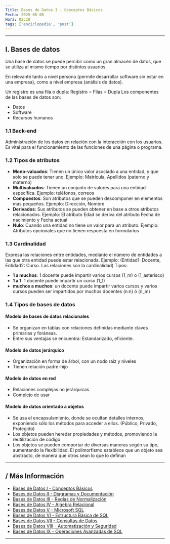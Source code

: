 ```yaml
---
Title: Bases de Datos I - Conceptos Básicos
Fecha: 2025-08-08
Hora: 02:10
tags: ['enciclopedia', 'post']
---
```


---

## I. Bases de datos

Una base de datos se puede percibir como un gran almacén de datos, que se utiliza al mismo tiempo por distintos usuarios.

En relevante tanto a nivel persona (permite desarrollar software sin estar en una empresa), como a nivel empresa (análisis de datos).

Un registro es una fila o dupla: Registro = Filas = Dupla
Los componentes de las bases de datos son:

- Datos
- Software
- Recursos humanos

### 1.1 Back-end

Administración de los datos en relación con la interacción con los usuarios. Es vital para el funcionamiento de las funciones de una página o programa.

### 1.2 Tipos de atributos

- **Mono-valuados**: Tienen un único valor asociado a una entidad, y que solo se puede tener uno. Ejemplo: Matrícula, Apellidos (paterno y materno)
- **Multivaluados**: Tienen un conjunto de valores para una entidad específica. Ejemplo: teléfonos, correos
- **Compuestos**: Son atributos que se pueden descomponer en elementos más pequeños. Ejemplo: Dirección, Nombre
- **Derivados**: Sus atributos se pueden obtener en base a otros atributos relacionados. Ejemplo: El atributo Edad se deriva del atributo Fecha de nacimiento y Fecha actual
- **Nulo**: Cuando una entidad no tiene un valor para un atributo. Ejemplo: Atributos opcionales que no tienen respuesta en formularios
### 1.3 Cardinalidad

Expresa las relaciones entre entidades, mediante el número de entidades a las que otra entidad puede estar relacionada. Ejemplo: (Entidad1: Docente, Entidad2: Curso. Las relaciones son la cardinalidad) Tipos:

- **1 a muchos**: 1 docente puede impartir varios cursos (1_m) o (1_asterisco)
- **1 a 1**: 1 docente puede impartir un curso (1_1)
- **muchos a muchos**: un docente puede impartir varios cursos y varios cursos pueden ser impartidos por muchos docentes (n:n) ó (n_m)

### 1.4 Tipos de bases de datos

#### Modelo de bases de datos relacionales

- Se organizan en tablas con relaciones definidas mediante claves primarias y foráneas.
- Entre sus ventajas se encuentra: Estandarizado, eficiente.

#### Modelo de datos jerárquico

- Organización en forma de árbol, con un nodo raíz y niveles
- Tienen relación padre-hijo

#### Modelo de datos en red

- Relaciones complejas no jerárquicas
- Complejo de usar

#### Modelo de datos orientado a objetos

- Se usa el encapsulamiento, donde se ocultan detalles internos, exponiendo sólo los métodos para acceder a ellos. (Público, Privado, Protegido)
- Los objetos pueden heredar propiedades y métodos, promoviendo la reutilización de código
- Los objetos se pueden comportar de diversas maneras según su tipo, aumentando la flexibilidad. El polimorfismo establece que un objeto sea abstracto, de manera que otros sean lo que lo definan

---

## / Más Información

- [Bases de Datos I - Conceptos Básicos](/apuntes/bases-de-datos-i---conceptos-básicos/)
- [Bases de Datos II - Diagramas y Documentación](/apuntes/bases-de-datos-ii---diagramas-y-documentación/)
- [Bases de Datos III - Reglas de Normalización](/apuntes/bases-de-datos-iii---reglas-de-normalización/)
- [Bases de Datos IV - Álgebra Relacional](/apuntes/bases-de-datos-iv---álgebra-relacional/)
- [Bases de Datos V - Microsoft SQL](/apuntes/bases-de-datos-v---microsoft-sql/)
- [Bases de Datos VI - Estructura Básica de SQL](/apuntes/bases-de-datos-vi---estructura-básica-de-sql/)
- [Bases de Datos VII - Consultas de Datos](/apuntes/bases-de-datos-vii---consultas-de-datos/)
- [Bases de Datos VIII - Automatización y Seguridad](/apuntes/bases-de-datos-viii---automatización-y-seguridad/)
- [Bases de Datos IX - Operaciones Avanzadas de SQL](/apuntes/bases-de-datos-ix---operaciones-avanzadas-de-sql/)

---